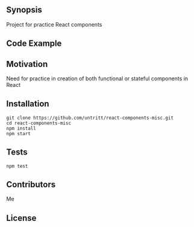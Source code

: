 ## Synopsis

Project for practice React components

## Code Example

## Motivation

Need for practice in creation of both functional or stateful components in React

## Installation

```
git clone https://github.com/untritt/react-components-misc.git
cd react-components-misc
npm install
npm start
```

## Tests

```
npm test
```

## Contributors

Me

## License
